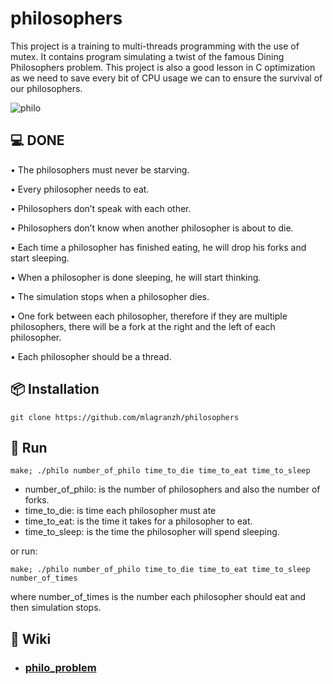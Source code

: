 # philosophers

This project is a training to multi-threads programming with the use of mutex.
It contains program simulating a twist of the famous Dining Philosophers problem.
This project is also a good lesson in C optimization as we need to save every bit of CPU usage we can to ensure the survival of our philosophers.

![philo](https://upload.wikimedia.org/wikipedia/commons/thumb/7/7b/An_illustration_of_the_dining_philosophers_problem.png/500px-An_illustration_of_the_dining_philosophers_problem.png)

## 💻 DONE

• The philosophers must never be starving. 

• Every philosopher needs to eat. 

• Philosophers don’t speak with each other. 

• Philosophers don’t know when another philosopher is about to die. 

• Each time a philosopher has finished eating, he will drop his forks and start sleeping. 

• When a philosopher is done sleeping, he will start thinking. 

• The simulation stops when a philosopher dies. 

• One fork between each philosopher, therefore if they are multiple philosophers, there will be a fork at the right and the left of each philosopher. 

• Each philosopher should be a thread.

## 📦 Installation
  ```shell
  git clone https://github.com/mlagranzh/philosophers
  ```
 
## 🚀 Run
  ```shell
  make; ./philo number_of_philo time_to_die time_to_eat time_to_sleep
  ```
  
- number_of_philo: is the number of philosophers and also the number of forks.
- time_to_die: is time each philosopher must ate
- time_to_eat: is the time it takes for a philosopher to eat.
- time_to_sleep: is the time the philosopher will spend sleeping.

or run:
  ```shell
  make; ./philo number_of_philo time_to_die time_to_eat time_to_sleep number_of_times
  ```
where  number_of_times is the number each philosopher should eat and then simulation stops.

## 📖 Wiki
- ### [philo_problem](https://en.wikipedia.org/wiki/Dining_philosophers_problem)
